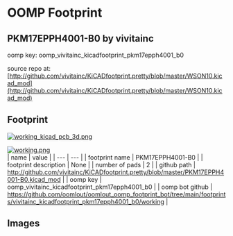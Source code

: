 # OOMP Footprint  
## PKM17EPPH4001-B0  by vivitainc  
  
oomp key: oomp_vivitainc_kicadfootprint_pkm17epph4001_b0  
  
source repo at: [http://github.com/vivitainc/KiCADfootprint.pretty/blob/master/WSON10.kicad_mod](http://github.com/vivitainc/KiCADfootprint.pretty/blob/master/WSON10.kicad_mod)  
## Footprint  
  
[![working_kicad_pcb_3d.png](working_kicad_pcb_3d_600.png)](working_kicad_pcb_3d.png)  
  
[![working.png](working_600.png)](working.png)  
| name | value | 
| --- | --- | 
| footprint name | PKM17EPPH4001-B0 | 
| footprint description | None | 
| number of pads | 2 | 
| github path | http://github.com/vivitainc/KiCADfootprint.pretty/blob/master/PKM17EPPH4001-B0.kicad_mod | 
| oomp key | oomp_vivitainc_kicadfootprint_pkm17epph4001_b0 | 
| oomp bot github | https://github.com/oomlout/oomlout_oomp_footprint_bot/tree/main/footprints/vivitainc_kicadfootprint_pkm17epph4001_b0/working | 
## Images  
